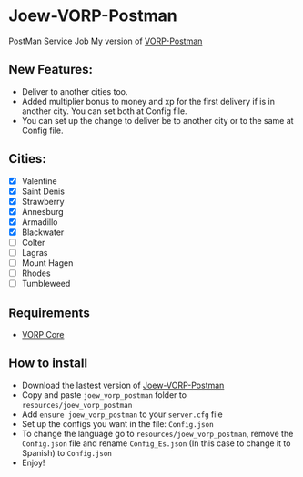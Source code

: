 # Joew-VORP-Postman
PostMan Service Job
My version of [VORP-Postman](https://github.com/VORPCORE/VORP-PostMan)

## New Features:
- Deliver to another cities too.
- Added multiplier bonus to money and xp for the first delivery if is in another city. You can set both at Config file.
- You can set up the change to deliver be to another city or to the same at Config file.

## Cities:
- [x] Valentine
- [x] Saint Denis
- [x] Strawberry
- [x] Annesburg
- [x] Armadillo
- [x] Blackwater
- [ ] Colter
- [ ] Lagras
- [ ] Mount Hagen
- [ ] Rhodes
- [ ] Tumbleweed

## Requirements
- [VORP Core](https://github.com/VORPCORE/VORP-Core/releases)

## How to install
- Download the lastest version of [Joew-VORP-Postman](https://github.com/JoewAlabel/Joew-VORP-Postman/releases/latest)
- Copy and paste ```joew_vorp_postman``` folder to ```resources/joew_vorp_postman```
- Add ```ensure joew_vorp_postman``` to your ```server.cfg``` file
- Set up the configs you want in the file: ```Config.json```
- To change the language go to ```resources/joew_vorp_postman```, remove the ```Config.json``` file and rename ```Config_Es.json``` (In this case to change it to Spanish) to ```Config.json```
- Enjoy!
